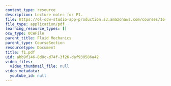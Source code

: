 ```yaml
---
content_type: resource
description: Lecture notes for F1.
file: https://ol-ocw-studio-app-production.s3.amazonaws.com/courses/16-01-unified-engineering-i-ii-iii-iv-fall-2005-spring-2006/abb9f1468d8cd74f3f26daf930586a42_f1.pdf
file_type: application/pdf
learning_resource_types: []
ocw_type: OCWFile
parent_title: Fluid Mechanics
parent_type: CourseSection
resourcetype: Document
title: f1.pdf
uid: abb9f146-8d8c-d74f-3f26-daf930586a42
video_files:
  video_thumbnail_file: null
video_metadata:
  youtube_id: null
---
```

